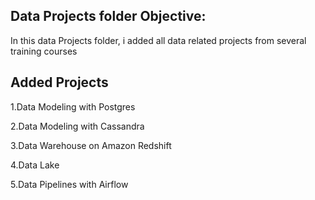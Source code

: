 Data Projects folder Objective:
----------------

In this data Projects folder, i added all data related projects from several training courses

Added Projects
-------------
1.Data Modeling with Postgres

2.Data Modeling with Cassandra

3.Data Warehouse on Amazon Redshift

4.Data Lake

5.Data Pipelines with Airflow

